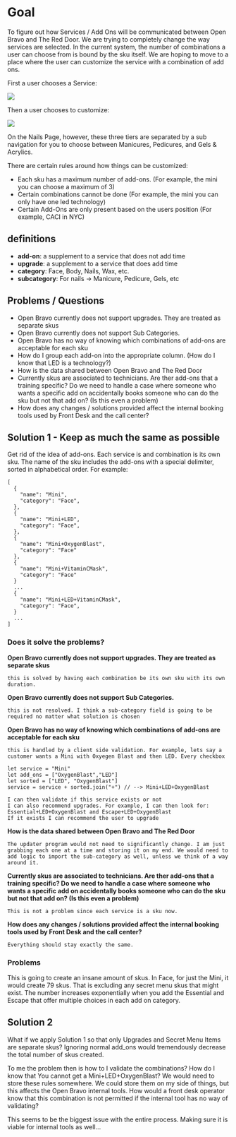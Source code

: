 # Goal
To figure out how Services / Add Ons will be communicated between Open Bravo and The Red Door. We are trying to completely change the way services are selected. In the current system, the number of combinations a user can choose from is bound by the sku itself. We are hoping to move to a place where the user can customize the service with a combination of add ons.

First a user chooses a Service:

![](https://s18.postimg.org/7ob5qqfgp/step1.png)

Then a user chooses to customize:

![](https://s22.postimg.org/c41mbd2z5/step2.png)

On the Nails Page, however, these three tiers are separated by a sub navigation for you to choose between Manicures, Pedicures, and Gels & Acrylics.

There are certain rules around how things can be customized:
* Each sku has a maximum number of add-ons. (For example, the mini you can choose a maximum of 3)
* Certain combinations cannot be done (For example, the mini you can only have one led technology)
* Certain Add-Ons are only present based on the users position (For example, CACI in NYC)

## definitions
* **add-on**: a supplement to a service that does not add time
* **upgrade**: a supplement to a service that does add time
* **category**: Face, Body, Nails, Wax, etc.
* **subcategory**: For nails -> Manicure, Pedicure, Gels, etc

## Problems / Questions
* Open Bravo currently does not support upgrades. They are treated as separate skus
* Open Bravo currently does not support Sub Categories.
* Open Bravo has no way of knowing which combinations of add-ons are acceptable for each sku
* How do I group each add-on into the appropriate column. (How do I know that LED is a technology?)
* How is the data shared between Open Bravo and The Red Door
* Currently skus are associated to technicians. Are ther add-ons that a training specific? Do we need to handle a case where someone who wants a specific add on accidentally books someone who can do the sku but not that add on? (Is this even a problem)
* How does any changes / solutions provided affect the internal booking tools used by Front Desk and the call center?
## Solution 1 - Keep as much the same as possible
Get rid of the idea of add-ons. Each service is and combination is its own sku. The name of the sku includes the add-ons with a special delimiter, sorted in alphabetical order. For example:
```
[
  {
    "name": "Mini",
    "category": "Face",
  },
  {
    "name": "Mini+LED",
    "category": "Face",
  },
  {
    "name": "Mini+OxygenBlast",
    "category": "Face"
  },
  {
    "name": "Mini+VitaminCMask",
    "category": "Face"
  }
  ...
  {
    "name": "Mini+LED+VitaminCMask",
    "category": "Face",
  }
  ...
]
```
### Does it solve the problems?

**Open Bravo currently does not support upgrades. They are treated as separate skus**

```this is solved by having each combination be its own sku with its own duration.```

**Open Bravo currently does not support Sub Categories.**

```this is not resolved. I think a sub-category field is going to be required no matter what solution is chosen```

**Open Bravo has no way of knowing which combinations of add-ons are acceptable for each sku**

```
this is handled by a client side validation. For example, lets say a customer wants a Mini with Oxyegen Blast and then LED. Every checkbox 

let service = "Mini"
let add_ons = ["OxygenBlast","LED"]
let sorted = ["LED", "OxygenBlast"]
service = service + sorted.join("+") // --> Mini+LED+OxygenBlast

I can then validate if this service exists or not
I can also recommend upgrades. For example, I can then look for:
Essential+LED+OxygenBlast and Escape+LED+OxygenBlast
If it exists I can recommend the user to upgrade
```

**How is the data shared between Open Bravo and The Red Door**

```The updater program would not need to significantly change. I am just grabbing each one at a time and storing it on my end. We would need to add logic to import the sub-category as well, unless we think of a way around it.```

**Currently skus are associated to technicians. Are ther add-ons that a training specific? Do we need to handle a case where someone who wants a specific add on accidentally books someone who can do the sku but not that add on? (Is this even a problem)**

```This is not a problem since each service is a sku now.```

**How does any changes / solutions provided affect the internal booking tools used by Front Desk and the call center?**

```Everything should stay exactly the same.```

### Problems
This is going to create an insane amount of skus. In Face, for just the Mini, it would create 79 skus. That is excluding any secret menu skus that might exist. The number increases exponentially when you add the Essential and Escape that offer multiple choices in each add on category.

## Solution 2
What if we apply Solution 1 so that only Upgrades and Secret Menu Items are separate skus? Ignoring normal add_ons would tremendously decrease the total number of skus created.

To me the problem then is how to I validate the combinations? How do I know that You cannot get a Mini+LED+OxygenBlast? We would need to store these rules somewhere. We could store them on my side of things, but this affects the Open Bravo internal tools. How would a front desk operator know that this combination is not permitted if the internal tool has no way of validating?

This seems to be the biggest issue with the entire process. Making sure it is viable for internal tools as well...
